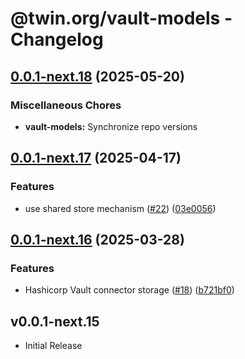 # @twin.org/vault-models - Changelog

## [0.0.1-next.18](https://github.com/twinfoundation/vault/compare/vault-models-v0.0.1-next.17...vault-models-v0.0.1-next.18) (2025-05-20)


### Miscellaneous Chores

* **vault-models:** Synchronize repo versions

## [0.0.1-next.17](https://github.com/twinfoundation/vault/compare/vault-models-v0.0.1-next.16...vault-models-v0.0.1-next.17) (2025-04-17)


### Features

* use shared store mechanism ([#22](https://github.com/twinfoundation/vault/issues/22)) ([03e0056](https://github.com/twinfoundation/vault/commit/03e0056600390272610f7afc2342163fe7de540d))

## [0.0.1-next.16](https://github.com/twinfoundation/vault/compare/vault-models-v0.0.1-next.15...vault-models-v0.0.1-next.16) (2025-03-28)


### Features

* Hashicorp Vault connector storage ([#18](https://github.com/twinfoundation/vault/issues/18)) ([b721bf0](https://github.com/twinfoundation/vault/commit/b721bf0fab63914abc45213fda001de8550521eb))

## v0.0.1-next.15

- Initial Release
